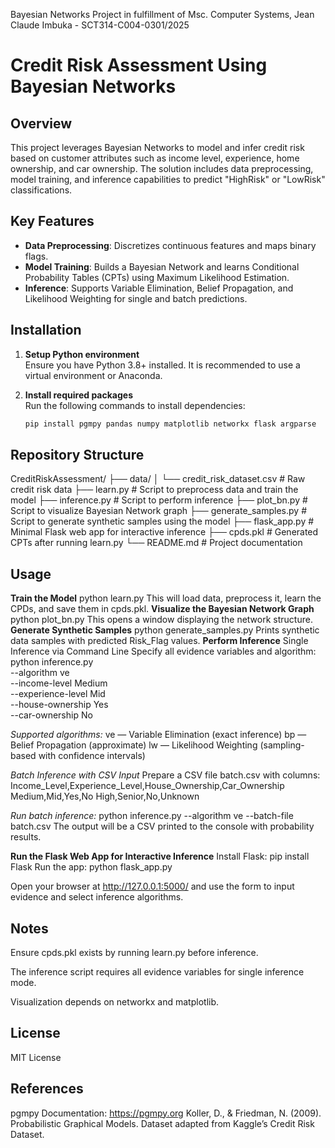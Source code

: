 Bayesian Networks Project in fulfillment of Msc. Computer Systems, Jean Claude Imbuka - SCT314-C004-0301/2025
# Credit Risk Assessment Using Bayesian Networks

## Overview
This project leverages Bayesian Networks to model and infer credit risk based on customer attributes such as income level, experience, home ownership, and car ownership. The solution includes data preprocessing, model training, and inference capabilities to predict "HighRisk" or "LowRisk" classifications.

## Key Features
- **Data Preprocessing**: Discretizes continuous features and maps binary flags.
- **Model Training**: Builds a Bayesian Network and learns Conditional Probability Tables (CPTs) using Maximum Likelihood Estimation.
- **Inference**: Supports Variable Elimination, Belief Propagation, and Likelihood Weighting for single and batch predictions.

## Installation

1. **Setup Python environment**  
   Ensure you have Python 3.8+ installed. It is recommended to use a virtual environment or Anaconda.

2. **Install required packages**  
   Run the following commands to install dependencies:
   ```bash
   pip install pgmpy pandas numpy matplotlib networkx flask argparse

## Repository Structure
CreditRiskAssessment/
├── data/
│   └── credit_risk_dataset.csv     # Raw credit risk data
├── learn.py                        # Script to preprocess data and train the model
├── inference.py                    # Script to perform inference
├── plot_bn.py                     # Script to visualize Bayesian Network graph
├── generate_samples.py             # Script to generate synthetic samples using the model
├── flask_app.py                    # Minimal Flask web app for interactive inference
├── cpds.pkl                       # Generated CPTs after running learn.py
└── README.md                      # Project documentation

## Usage
**Train the Model**
python learn.py
This will load data, preprocess it, learn the CPDs, and save them in cpds.pkl.
**Visualize the Bayesian Network Graph**
python plot_bn.py
This opens a window displaying the network structure.
**Generate Synthetic Samples**
python generate_samples.py
Prints synthetic data samples with predicted Risk_Flag values.
**Perform Inference**
Single Inference via Command Line
Specify all evidence variables and algorithm:
python inference.py \
  --algorithm ve \
  --income-level Medium \
  --experience-level Mid \
  --house-ownership Yes \
  --car-ownership No

*Supported algorithms:*
ve — Variable Elimination (exact inference)
bp — Belief Propagation (approximate)
lw — Likelihood Weighting (sampling-based with confidence intervals)

*Batch Inference with CSV Input*
Prepare a CSV file batch.csv with columns:
Income_Level,Experience_Level,House_Ownership,Car_Ownership
Medium,Mid,Yes,No
High,Senior,No,Unknown

*Run batch inference:*
python inference.py --algorithm ve --batch-file batch.csv
The output will be a CSV printed to the console with probability results.

**Run the Flask Web App for Interactive Inference**
Install Flask:
pip install Flask
Run the app:
python flask_app.py

Open your browser at http://127.0.0.1:5000/ and use the form to input evidence and select inference algorithms.

## Notes
Ensure cpds.pkl exists by running learn.py before inference.

The inference script requires all evidence variables for single inference mode.

Visualization depends on networkx and matplotlib.

## License
MIT License

## References
pgmpy Documentation: https://pgmpy.org
Koller, D., & Friedman, N. (2009). Probabilistic Graphical Models.
Dataset adapted from Kaggle’s Credit Risk Dataset.